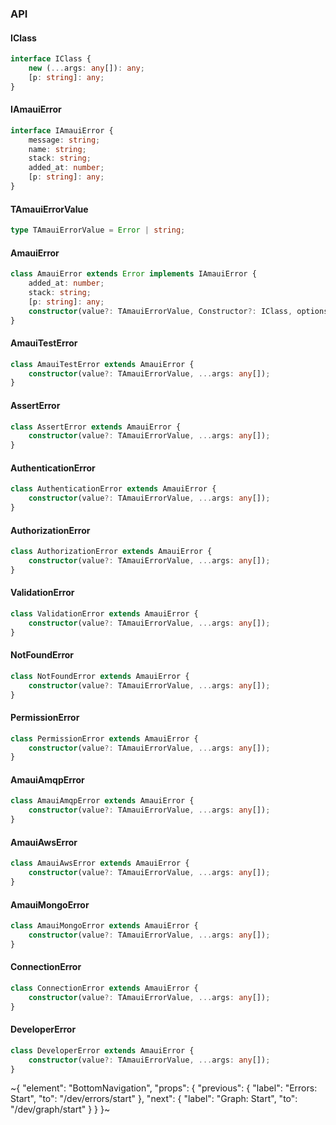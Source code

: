 

### API

#### IClass

```ts
interface IClass {
    new (...args: any[]): any;
    [p: string]: any;
}
```

#### IAmauiError

```ts
interface IAmauiError {
    message: string;
    name: string;
    stack: string;
    added_at: number;
    [p: string]: any;
}
```

#### TAmauiErrorValue

```ts
type TAmauiErrorValue = Error | string;
```

#### AmauiError

```ts
class AmauiError extends Error implements IAmauiError {
    added_at: number;
    stack: string;
    [p: string]: any;
    constructor(value?: TAmauiErrorValue, Constructor?: IClass, options?: any);
}
```

#### AmauiTestError

```ts
class AmauiTestError extends AmauiError {
    constructor(value?: TAmauiErrorValue, ...args: any[]);
}
```

#### AssertError

```ts
class AssertError extends AmauiError {
    constructor(value?: TAmauiErrorValue, ...args: any[]);
}
```

#### AuthenticationError

```ts
class AuthenticationError extends AmauiError {
    constructor(value?: TAmauiErrorValue, ...args: any[]);
}
```

#### AuthorizationError

```ts
class AuthorizationError extends AmauiError {
    constructor(value?: TAmauiErrorValue, ...args: any[]);
}
```

#### ValidationError

```ts
class ValidationError extends AmauiError {
    constructor(value?: TAmauiErrorValue, ...args: any[]);
}
```

#### NotFoundError

```ts
class NotFoundError extends AmauiError {
    constructor(value?: TAmauiErrorValue, ...args: any[]);
}
```

#### PermissionError

```ts
class PermissionError extends AmauiError {
    constructor(value?: TAmauiErrorValue, ...args: any[]);
}
```

#### AmauiAmqpError

```ts
class AmauiAmqpError extends AmauiError {
    constructor(value?: TAmauiErrorValue, ...args: any[]);
}
```

#### AmauiAwsError

```ts
class AmauiAwsError extends AmauiError {
    constructor(value?: TAmauiErrorValue, ...args: any[]);
}
```

#### AmauiMongoError

```ts
class AmauiMongoError extends AmauiError {
    constructor(value?: TAmauiErrorValue, ...args: any[]);
}
```

#### ConnectionError

```ts
class ConnectionError extends AmauiError {
    constructor(value?: TAmauiErrorValue, ...args: any[]);
}
```

#### DeveloperError

```ts
class DeveloperError extends AmauiError {
    constructor(value?: TAmauiErrorValue, ...args: any[]);
}
```


~{
  "element": "BottomNavigation",
  "props": {
    "previous": {
      "label": "Errors: Start",
      "to": "/dev/errors/start"
    },
    "next": {
      "label": "Graph: Start",
      "to": "/dev/graph/start"
    }
  }
}~